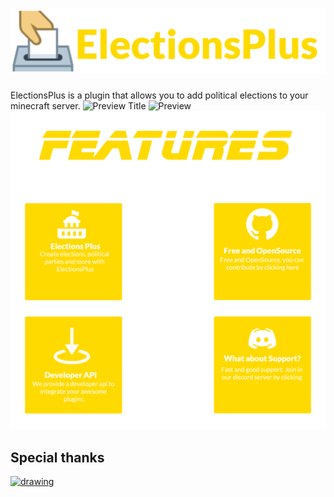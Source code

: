 ![Logo](https://github.com/Lorenzo0111/ElectionsPlus/raw/master/media/Logo.png)
===
ElectionsPlus is a plugin that allows you to add political elections to your minecraft server.
![Preview Title](https://i.gyazo.com/fc5c6575d7720e857ca9ea8b79cb38dc.png)
![Preview](https://i.gyazo.com/bb7299493c6ab52e7915c1fd8b3b783a.gif)
![Features](https://github.com/Lorenzo0111/ElectionsPlus/raw/master/media/Features.png)

## Special thanks
<a href="https://jb.gg/OpenSource"><img src="https://github.com/Lorenzo0111/RocketPlaceholders/blob/master/media/jetbrains.png?raw=true" alt="drawing" width="200"/></a>